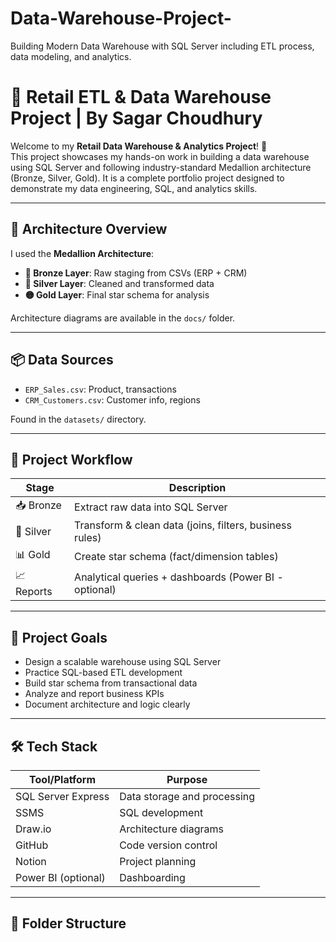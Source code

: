 # Data-Warehouse-Project-
Building Modern Data Warehouse with SQL Server including ETL process, data modeling, and analytics. 


# 🛒 Retail ETL & Data Warehouse Project | By Sagar Choudhury

Welcome to my **Retail Data Warehouse & Analytics Project**! 🚀  
This project showcases my hands-on work in building a data warehouse using SQL Server and following industry-standard Medallion architecture (Bronze, Silver, Gold). It is a complete portfolio project designed to demonstrate my data engineering, SQL, and analytics skills.

---

## 🧱 Architecture Overview

I used the **Medallion Architecture**:
- **🔹 Bronze Layer**: Raw staging from CSVs (ERP + CRM)
- **🔸 Silver Layer**: Cleaned and transformed data
- **🟡 Gold Layer**: Final star schema for analysis

Architecture diagrams are available in the `docs/` folder.

---

## 📦 Data Sources

- `ERP_Sales.csv`: Product, transactions
- `CRM_Customers.csv`: Customer info, regions

Found in the `datasets/` directory.

---

## 🧩 Project Workflow

| Stage         | Description |
|---------------|-------------|
| 📥 Bronze      | Extract raw data into SQL Server |
| 🧼 Silver      | Transform & clean data (joins, filters, business rules) |
| 📊 Gold        | Create star schema (fact/dimension tables) |
| 📈 Reports     | Analytical queries + dashboards (Power BI - optional) |

---

## 🎯 Project Goals

- Design a scalable warehouse using SQL Server
- Practice SQL-based ETL development
- Build star schema from transactional data
- Analyze and report business KPIs
- Document architecture and logic clearly

---

## 🛠️ Tech Stack

| Tool/Platform    | Purpose                          |
|------------------|-----------------------------------|
| SQL Server Express | Data storage and processing |
| SSMS              | SQL development |
| Draw.io           | Architecture diagrams |
| GitHub            | Code version control |
| Notion            | Project planning |
| Power BI (optional) | Dashboarding |

---

## 📁 Folder Structure

